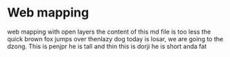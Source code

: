# Web mapping
web mapping with open layers
the content of this md file is too less
the quick brown fox jumps over thenlazy dog
today is losar, we are going to the dzong.
This is penjpr he is tall and thin
this is dorji he is short anda fat
